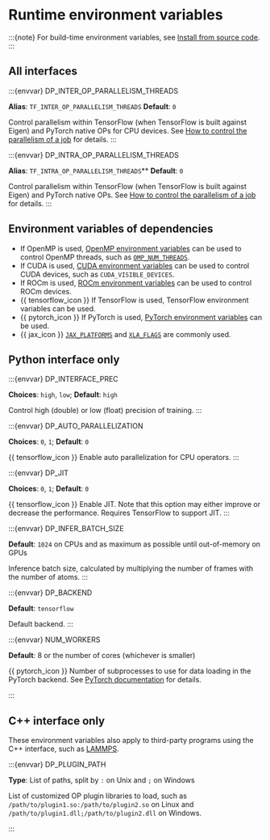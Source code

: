 # Runtime environment variables

:::{note}
For build-time environment variables, see [Install from source code](./install/install-from-source.md).
:::

## All interfaces

:::{envvar} DP_INTER_OP_PARALLELISM_THREADS

**Alias**: `TF_INTER_OP_PARALLELISM_THREADS`
**Default**: `0`

Control parallelism within TensorFlow (when TensorFlow is built against Eigen) and PyTorch native OPs for CPU devices.
See [How to control the parallelism of a job](./troubleshooting/howtoset_num_nodes.md) for details.
:::

:::{envvar} DP_INTRA_OP_PARALLELISM_THREADS

**Alias**: `TF_INTRA_OP_PARALLELISM_THREADS`\*\*
**Default**: `0`

Control parallelism within TensorFlow (when TensorFlow is built against Eigen) and PyTorch native OPs.
See [How to control the parallelism of a job](./troubleshooting/howtoset_num_nodes.md) for details.
:::

## Environment variables of dependencies

- If OpenMP is used, [OpenMP environment variables](https://www.openmp.org/spec-html/5.0/openmpch6.html) can be used to control OpenMP threads, such as [`OMP_NUM_THREADS`](https://www.openmp.org/spec-html/5.0/openmpse50.html#x289-20540006.2).
- If CUDA is used, [CUDA environment variables](https://docs.nvidia.com/cuda/cuda-c-programming-guide/index.html#cuda-environment-variables) can be used to control CUDA devices, such as `CUDA_VISIBLE_DEVICES`.
- If ROCm is used, [ROCm environment variables](https://rocm.docs.amd.com/en/latest/conceptual/gpu-isolation.html#environment-variables) can be used to control ROCm devices.
- {{ tensorflow_icon }} If TensorFlow is used, TensorFlow environment variables can be used.
- {{ pytorch_icon }} If PyTorch is used, [PyTorch environment variables](https://pytorch.org/docs/stable/torch_environment_variables.html) can be used.
- {{ jax_icon }} [`JAX_PLATFORMS`](https://jax.readthedocs.io/en/latest/faq.html#controlling-data-and-computation-placement-on-devices) and [`XLA_FLAGS`](https://jax.readthedocs.io/en/latest/gpu_performance_tips.html#xla-performance-flags) are commonly used.

## Python interface only

:::{envvar} DP_INTERFACE_PREC

**Choices**: `high`, `low`; **Default**: `high`

Control high (double) or low (float) precision of training.
:::

:::{envvar} DP_AUTO_PARALLELIZATION

**Choices**: `0`, `1`; **Default**: `0`

{{ tensorflow_icon }} Enable auto parallelization for CPU operators.
:::

:::{envvar} DP_JIT

**Choices**: `0`, `1`; **Default**: `0`

{{ tensorflow_icon }} Enable JIT. Note that this option may either improve or decrease the performance. Requires TensorFlow to support JIT.
:::

:::{envvar} DP_INFER_BATCH_SIZE

**Default**: `1024` on CPUs and as maximum as possible until out-of-memory on GPUs

Inference batch size, calculated by multiplying the number of frames with the number of atoms.
:::

:::{envvar} DP_BACKEND

**Default**: `tensorflow`

Default backend.
:::

:::{envvar} NUM_WORKERS

**Default**: 8 or the number of cores (whichever is smaller)

{{ pytorch_icon }} Number of subprocesses to use for data loading in the PyTorch backend.
See [PyTorch documentation](https://pytorch.org/docs/stable/data.html) for details.

:::

## C++ interface only

These environment variables also apply to third-party programs using the C++ interface, such as [LAMMPS](./third-party/lammps-command.md).

:::{envvar} DP_PLUGIN_PATH

**Type**: List of paths, split by `:` on Unix and `;` on Windows

List of customized OP plugin libraries to load, such as `/path/to/plugin1.so:/path/to/plugin2.so` on Linux and `/path/to/plugin1.dll;/path/to/plugin2.dll` on Windows.

:::
